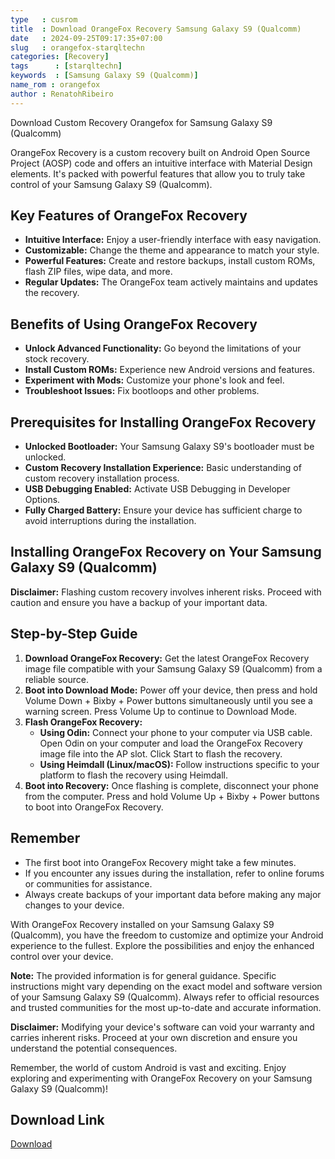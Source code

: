 ```yaml
---
type   : cusrom
title  : Download OrangeFox Recovery Samsung Galaxy S9 (Qualcomm)
date   : 2024-09-25T09:17:35+07:00
slug   : orangefox-starqltechn
categories: [Recovery]
tags      : [starqltechn]
keywords  : [Samsung Galaxy S9 (Qualcomm)]
name_rom : orangefox
author : RenatohRibeiro
---
```


Download Custom Recovery Orangefox for Samsung Galaxy S9 (Qualcomm)

OrangeFox Recovery is a custom recovery built on Android Open Source Project (AOSP) code and offers an intuitive interface with Material Design elements. It's packed with powerful features that allow you to truly take control of your Samsung Galaxy S9 (Qualcomm). 

## Key Features of OrangeFox Recovery

* **Intuitive Interface:** Enjoy a user-friendly interface with easy navigation.
* **Customizable:** Change the theme and appearance to match your style.
* **Powerful Features:** Create and restore backups, install custom ROMs, flash ZIP files, wipe data, and more.
* **Regular Updates:** The OrangeFox team actively maintains and updates the recovery.

## Benefits of Using OrangeFox Recovery

* **Unlock Advanced Functionality:** Go beyond the limitations of your stock recovery.
* **Install Custom ROMs:** Experience new Android versions and features.
* **Experiment with Mods:** Customize your phone's look and feel.
* **Troubleshoot Issues:** Fix bootloops and other problems.

## Prerequisites for Installing OrangeFox Recovery

* **Unlocked Bootloader:** Your Samsung Galaxy S9's bootloader must be unlocked.
* **Custom Recovery Installation Experience:** Basic understanding of custom recovery installation process.
* **USB Debugging Enabled:** Activate USB Debugging in Developer Options.
* **Fully Charged Battery:** Ensure your device has sufficient charge to avoid interruptions during the installation.

## Installing OrangeFox Recovery on Your Samsung Galaxy S9 (Qualcomm)

**Disclaimer:** Flashing custom recovery involves inherent risks. Proceed with caution and ensure you have a backup of your important data.

## Step-by-Step Guide

1. **Download OrangeFox Recovery:** Get the latest OrangeFox Recovery image file compatible with your Samsung Galaxy S9 (Qualcomm) from a reliable source.
2. **Boot into Download Mode:** Power off your device, then press and hold Volume Down + Bixby + Power buttons simultaneously until you see a warning screen. Press Volume Up to continue to Download Mode.
3. **Flash OrangeFox Recovery:**
   * **Using Odin:** Connect your phone to your computer via USB cable. Open Odin on your computer and load the OrangeFox Recovery image file into the AP slot. Click Start to flash the recovery.
   * **Using Heimdall (Linux/macOS):** Follow instructions specific to your platform to flash the recovery using Heimdall.
4. **Boot into Recovery:** Once flashing is complete, disconnect your phone from the computer. Press and hold Volume Up + Bixby + Power buttons to boot into OrangeFox Recovery.

## Remember

* The first boot into OrangeFox Recovery might take a few minutes.
* If you encounter any issues during the installation, refer to online forums or communities for assistance.
* Always create backups of your important data before making any major changes to your device.

With OrangeFox Recovery installed on your Samsung Galaxy S9 (Qualcomm), you have the freedom to customize and optimize your Android experience to the fullest. Explore the possibilities and enjoy the enhanced control over your device.

**Note:** The provided information is for general guidance. Specific instructions might vary depending on the exact model and software version of your Samsung Galaxy S9 (Qualcomm). Always refer to official resources and trusted communities for the most up-to-date and accurate information.

**Disclaimer:** Modifying your device's software can void your warranty and carries inherent risks. Proceed at your own discretion and ensure you understand the potential consequences.

Remember, the world of custom Android is vast and exciting. Enjoy exploring and experimenting with OrangeFox Recovery on your Samsung Galaxy S9 (Qualcomm)!


## Download Link
[Download](https://orangefox.download/device/starqltechn)

